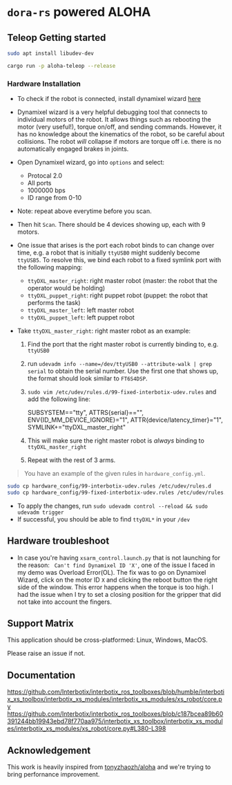 # `dora-rs` powered ALOHA

## Teleop Getting started

```bash
sudo apt install libudev-dev

cargo run -p aloha-teleop --release
```

### Hardware Installation

- To check if the robot is connected, install dynamixel wizard [here](https://emanual.robotis.com/docs/en/software/dynamixel/dynamixel_wizard2/)
- Dynamixel wizard is a very helpful debugging tool that connects to individual motors of the robot. It allows
  things such as rebooting the motor (very useful!), torque on/off, and sending commands.
  However, it has no knowledge about the kinematics of the robot, so be careful about collisions.
  The robot _will_ collapse if motors are torque off i.e. there is no automatically engaged brakes in joints.
- Open Dynamixel wizard, go into `options` and select:
  - Protocal 2.0
  - All ports
  - 1000000 bps
  - ID range from 0-10
- Note: repeat above everytime before you scan.
- Then hit `Scan`. There should be 4 devices showing up, each with 9 motors.
- One issue that arises is the port each robot binds to can change over time, e.g. a robot that
  is initially `ttyUSB0` might suddenly become `ttyUSB5`. To resolve this, we bind each robot to a fixed symlink
  port with the following mapping:
  - `ttyDXL_master_right`: right master robot (master: the robot that the operator would be holding)
  - `ttyDXL_puppet_right`: right puppet robot (puppet: the robot that performs the task)
  - `ttyDXL_master_left`: left master robot
  - `ttyDXL_puppet_left`: left puppet robot
- Take `ttyDXL_master_right`: right master robot as an example:

  1. Find the port that the right master robot is currently binding to, e.g. `ttyUSB0`
  2. run `udevadm info --name=/dev/ttyUSB0 --attribute-walk | grep serial` to obtain the serial number. Use the first one that shows up, the format should look similar to `FT6S4DSP`.
  3. `sudo vim /etc/udev/rules.d/99-fixed-interbotix-udev.rules` and add the following line:

     SUBSYSTEM=="tty", ATTRS{serial}=="<serial number here>", ENV{ID_MM_DEVICE_IGNORE}="1", ATTR{device/latency_timer}="1", SYMLINK+="ttyDXL_master_right"

  4. This will make sure the right master robot is _always_ binding to `ttyDXL_master_right`
  5. Repeat with the rest of 3 arms.

> You have an example of the given rules in `hardware_config.yml`.

```bash
sudo cp hardware_config/99-interbotix-udev.rules /etc/udev/rules.d
sudo cp hardware_config/99-fixed-interbotix-udev.rules /etc/udev/rules.d
```

- To apply the changes, run `sudo udevadm control --reload && sudo udevadm trigger`
- If successful, you should be able to find `ttyDXL*` in your `/dev`

## Hardware troubleshoot

- In case you're having `xsarm_control.launch.py` that is not launching for the reason: ` Can't find Dynamixel ID 'X'`, one of the issue I faced in my demo was Overload Error(OL). The fix was to go on Dynamixel Wizard, click on the motor ID `X` and clicking the reboot button the right side of the window. This error happens when the torque is too high. I had the issue when I try to set a closing position for the gripper that did not take into account the fingers.

## Support Matrix

This application should be cross-platformed: Linux, Windows, MacOS.

Please raise an issue if not.

## Documentation

https://github.com/Interbotix/interbotix_ros_toolboxes/blob/humble/interbotix_xs_toolbox/interbotix_xs_modules/interbotix_xs_modules/xs_robot/core.py
https://github.com/Interbotix/interbotix_ros_toolboxes/blob/c187bcea89b60391244bb19943ebd78f770aa975/interbotix_xs_toolbox/interbotix_xs_modules/interbotix_xs_modules/xs_robot/core.py#L380-L398

## Acknowledgement

This work is heavily inspired from [tonyzhaozh/aloha](https://github.com/tonyzhaozh/aloha) and we're trying to bring perfornance improvement.
